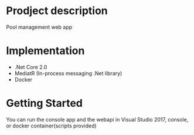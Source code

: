 # Prodject description

Pool management web app

# Implementation

* .Net Core 2.0
* MediatR (In-process messaging .Net library) 
* Docker

# Getting Started

You can run the console app and the webapi in Visual Studio 2017, console, or docker container(scripts provided)

